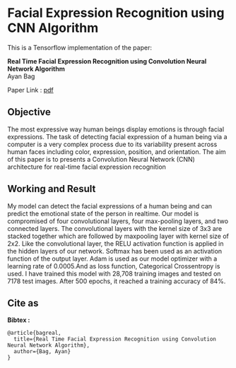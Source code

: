 # Facial Expression Recognition using CNN Algorithm
This is a Tensorflow implementation of the  paper:<br/>


**Real Time Facial Expression Recognition using Convolution Neural Network Algorithm**<br/>
Ayan Bag <br/>


Paper Link : [pdf](https://www.ijraset.com/fileserve.php?FID=31485)

## Objective

The most expressive way human beings display emotions is through facial expressions. The task of detecting facial
expression of a human being via a computer is a very complex process due to its variability present across human faces
including color, expression, position, and orientation. The aim of this paper is to presents a Convolution Neural Network (CNN)
architecture for real-time facial expression recognition

## Working and Result
My model can detect the facial expressions of a human being and can predict the emotional state of the person in realtime. Our model is compromised of four convolutional layers, 
four max-pooling layers, and two connected layers. The convolutional layers with the kernel size of 3x3 are stacked together which are followed by maxpooling layer with kernel
size of 2x2. Like the convolutional layer, the RELU activation function is applied in the hidden layers of our network. Softmax has been used as an activation function of the 
output layer. Adam is used as our model optimizer with a learning rate of 0.0005.And as loss function, Categorical Crossentropy is used. I have trained this model with 28,708 
training images and tested on 7178 test images. After 500 epochs, it reached a training accuracy of 84%.


## Cite as
**Bibtex :**
```
@article{bagreal,
  title={Real Time Facial Expression Recognition using Convolution Neural Network Algorithm},
  author={Bag, Ayan}
}
```

